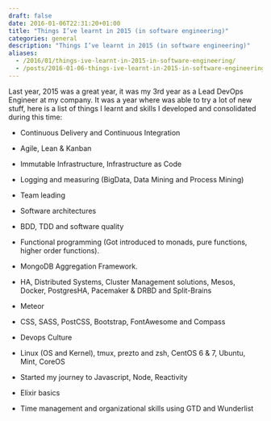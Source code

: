 ```yaml
--- 
draft: false
date: 2016-01-06T22:31:20+01:00
title: "Things I’ve learnt in 2015 (in software engineering)"
categories: general
description: "Things I’ve learnt in 2015 (in software engineering)"
aliases:
  - /2016/01/things-ive-learnt-in-2015-in-software-engineering/
  - /posts/2016-01-06-things-ive-learnt-in-2015-in-software-engineering/
---
```


Last year, 2015 was a great year, it was my 3rd year as a Lead DevOps Engineer at my company. It was a year where was able to try a lot of new stuff, here is a list of things I learnt and skills I developed and consolidated during this time:

* Continuous Delivery and Continuous Integration

* Agile, Lean & Kanban

* Immutable Infrastructure, Infrastructure as Code

* Logging and measuring (BigData, Data Mining and Process Mining)

* Team leading

* Software architectures

* BDD, TDD and software quality

* Functional programming (Got introduced to monads, pure functions, higher order functions).

* MongoDB Aggregation Framework.

* HA, Distributed Systems, Cluster Management solutions, Mesos, Docker, PostgresHA, Pacemaker & DRBD and Split-Brains

* Meteor

* CSS, SASS, PostCSS, Bootstrap, FontAwesome and Compass

* Devops Culture

* Linux (OS and Kernel), tmux, prezto and zsh, CentOS 6 & 7, Ubuntu, Mint, CoreOS

* Started my journey to Javascript, Node, Reactivity

* Elixir basics

* Time management and organizational skills using GTD and Wunderlist
